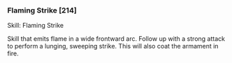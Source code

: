 ### Flaming Strike [214]

Skill: Flaming Strike

Skill that emits flame in a wide frontward arc. Follow up with a strong attack to perform a lunging, sweeping strike. This will also coat the armament in fire.